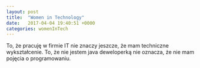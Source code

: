 ```yaml
---
layout: post
title:  "Women in Technology"
date:   2017-04-04 19:40:51 +0000
categories: womenInTech
---
```

To, że pracuję w firmie IT nie znaczy jeszcze, że mam techniczne wykształcenie. To, że nie jestem java deweloperką nie oznacza, że nie mam pojęcia o programowaniu.

